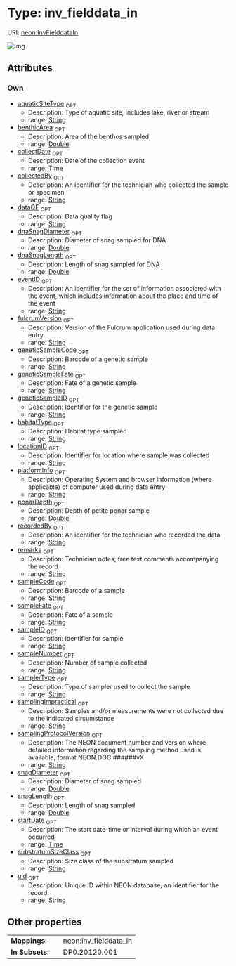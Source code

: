 
# Type: inv_fielddata_in




URI: [neon:InvFielddataIn](https://data.neonscience.org/InvFielddataIn)


![img](http://yuml.me/diagram/nofunky;dir:TB/class/[InvFielddataIn&#124;uid:string%20%3F;remarks:string%20%3F;recordedBy:string%20%3F;eventID:string%20%3F;sampleID:string%20%3F;collectDate:time%20%3F;startDate:time%20%3F;samplingProtocolVersion:string%20%3F;collectedBy:string%20%3F;habitatType:string%20%3F;locationID:string%20%3F;benthicArea:double%20%3F;samplerType:string%20%3F;sampleNumber:string%20%3F;substratumSizeClass:string%20%3F;ponarDepth:double%20%3F;snagLength:double%20%3F;snagDiameter:double%20%3F;sampleFate:string%20%3F;sampleCode:string%20%3F;dataQF:string%20%3F;geneticSampleID:string%20%3F;aquaticSiteType:string%20%3F;geneticSampleCode:string%20%3F;geneticSampleFate:string%20%3F;samplingImpractical:string%20%3F;fulcrumVersion:string%20%3F;platformInfo:string%20%3F;dnaSnagDiameter:double%20%3F;dnaSnagLength:double%20%3F])

## Attributes


### Own

 * [aquaticSiteType](aquaticSiteType.md)  <sub>OPT</sub>
    * Description: Type of aquatic site, includes lake, river or stream
    * range: [String](types/String.md)
 * [benthicArea](benthicArea.md)  <sub>OPT</sub>
    * Description: Area of the benthos sampled
    * range: [Double](types/Double.md)
 * [collectDate](collectDate.md)  <sub>OPT</sub>
    * Description: Date of the collection event
    * range: [Time](types/Time.md)
 * [collectedBy](collectedBy.md)  <sub>OPT</sub>
    * Description: An identifier for the technician who collected the sample or specimen
    * range: [String](types/String.md)
 * [dataQF](dataQF.md)  <sub>OPT</sub>
    * Description: Data quality flag
    * range: [String](types/String.md)
 * [dnaSnagDiameter](dnaSnagDiameter.md)  <sub>OPT</sub>
    * Description: Diameter of snag sampled for DNA
    * range: [Double](types/Double.md)
 * [dnaSnagLength](dnaSnagLength.md)  <sub>OPT</sub>
    * Description: Length of snag sampled for DNA
    * range: [Double](types/Double.md)
 * [eventID](eventID.md)  <sub>OPT</sub>
    * Description: An identifier for the set of information associated with the event, which includes information about the place and time of the event
    * range: [String](types/String.md)
 * [fulcrumVersion](fulcrumVersion.md)  <sub>OPT</sub>
    * Description: Version of the Fulcrum application used during data entry
    * range: [String](types/String.md)
 * [geneticSampleCode](geneticSampleCode.md)  <sub>OPT</sub>
    * Description: Barcode of a genetic sample
    * range: [String](types/String.md)
 * [geneticSampleFate](geneticSampleFate.md)  <sub>OPT</sub>
    * Description: Fate of a genetic sample
    * range: [String](types/String.md)
 * [geneticSampleID](geneticSampleID.md)  <sub>OPT</sub>
    * Description: Identifier for the genetic sample
    * range: [String](types/String.md)
 * [habitatType](habitatType.md)  <sub>OPT</sub>
    * Description: Habitat type sampled
    * range: [String](types/String.md)
 * [locationID](locationID.md)  <sub>OPT</sub>
    * Description: Identifier for location where sample was collected
    * range: [String](types/String.md)
 * [platformInfo](platformInfo.md)  <sub>OPT</sub>
    * Description: Operating System and browser information (where applicable) of computer used during data entry
    * range: [String](types/String.md)
 * [ponarDepth](ponarDepth.md)  <sub>OPT</sub>
    * Description: Depth of petite ponar sample
    * range: [Double](types/Double.md)
 * [recordedBy](recordedBy.md)  <sub>OPT</sub>
    * Description: An identifier for the technician who recorded the data
    * range: [String](types/String.md)
 * [remarks](remarks.md)  <sub>OPT</sub>
    * Description: Technician notes; free text comments accompanying the record
    * range: [String](types/String.md)
 * [sampleCode](sampleCode.md)  <sub>OPT</sub>
    * Description: Barcode of a sample
    * range: [String](types/String.md)
 * [sampleFate](sampleFate.md)  <sub>OPT</sub>
    * Description: Fate of a sample
    * range: [String](types/String.md)
 * [sampleID](sampleID.md)  <sub>OPT</sub>
    * Description: Identifier for sample
    * range: [String](types/String.md)
 * [sampleNumber](sampleNumber.md)  <sub>OPT</sub>
    * Description: Number of sample collected
    * range: [String](types/String.md)
 * [samplerType](samplerType.md)  <sub>OPT</sub>
    * Description: Type of sampler used to collect the sample
    * range: [String](types/String.md)
 * [samplingImpractical](samplingImpractical.md)  <sub>OPT</sub>
    * Description: Samples and/or measurements were not collected due to the indicated circumstance
    * range: [String](types/String.md)
 * [samplingProtocolVersion](samplingProtocolVersion.md)  <sub>OPT</sub>
    * Description: The NEON document number and version where detailed information regarding the sampling method used is available; format NEON.DOC.######vX
    * range: [String](types/String.md)
 * [snagDiameter](snagDiameter.md)  <sub>OPT</sub>
    * Description: Diameter of snag sampled
    * range: [Double](types/Double.md)
 * [snagLength](snagLength.md)  <sub>OPT</sub>
    * Description: Length of snag sampled
    * range: [Double](types/Double.md)
 * [startDate](startDate.md)  <sub>OPT</sub>
    * Description: The start date-time or interval during which an event occurred
    * range: [Time](types/Time.md)
 * [substratumSizeClass](substratumSizeClass.md)  <sub>OPT</sub>
    * Description: Size class of the substratum sampled
    * range: [String](types/String.md)
 * [uid](uid.md)  <sub>OPT</sub>
    * Description: Unique ID within NEON database; an identifier for the record
    * range: [String](types/String.md)

## Other properties

|  |  |  |
| --- | --- | --- |
| **Mappings:** | | neon:inv_fielddata_in |
| **In Subsets:** | | DP0.20120.001 |

